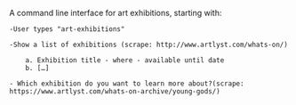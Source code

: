 A command line interface for art exhibitions, starting with:
	
    -User types "art-exhibitions"
	
	-Show a list of exhibitions (scrape: http://www.artlyst.com/whats-on/)
	
		a. Exhibition title - where - available until date
		b. […]
	
	- Which exhibition do you want to learn more about?(scrape: https://www.artlyst.com/whats-on-archive/young-gods/)


